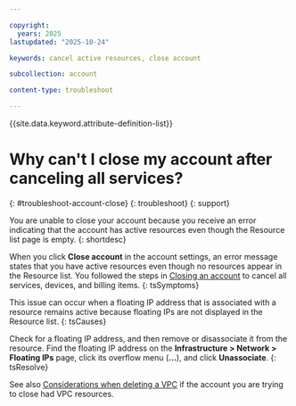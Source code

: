 ```yaml
---

copyright:
  years: 2025
lastupdated: "2025-10-24"

keywords: cancel active resources, close account

subcollection: account

content-type: troubleshoot

---
```


{{site.data.keyword.attribute-definition-list}}

# Why can't I close my account after canceling all services?
{: #troubleshoot-account-close}
{: troubleshoot}
{: support} 

You are unable to close your account because you receive an error indicating that the account has active resources even though the Resource list page is empty.
{: shortdesc}

When you click **Close account** in the account settings, an error message states that you have active resources even though no resources appear in the Resource list. You followed the steps in [Closing an account](/docs/account?topic=account-account-close) to cancel all services, devices, and billing items.
{: tsSymptoms}

This issue can occur when a floating IP address that is associated with a resource remains active because floating IPs are not displayed in the Resource list.
{: tsCauses}

Check for a floating IP address, and then remove or disassociate it from the resource. Find the floating IP address on the **Infrastructure > Network > Floating IPs** page, click its overflow menu (**...**), and click **Unassociate**.
{: tsResolve}

See also [Considerations when deleting a VPC](/docs/vpc?topic=vpc-deleting) if the account you are trying to close had VPC resources.
